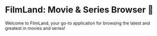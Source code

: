 <h1>FilmLand: Movie & Series Browser 🎥</h1>


Welcome to FilmLand, your go-to application for browsing the latest and greatest in movies and series!
